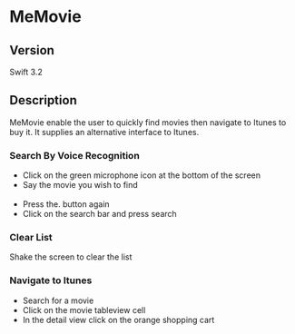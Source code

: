 # MeMovie
## Version
Swift 3.2
## Description
MeMovie enable the user to quickly find movies then navigate to Itunes to buy it.
It supplies an alternative interface to Itunes.

### Search By Voice Recognition
<ul>
  <li>Click on the green microphone icon at the bottom of the screen</li>
  <li>Say the movie you wish to find</li>
  <li>Press the. button again</li>
  <li>Click on the search bar and press search</li>
</ul>

### Clear List
Shake the screen to clear the list

### Navigate to Itunes
<ul>
  <li>Search for a movie</li>
  <li>Click on the movie tableview cell</li>
  <li>In the detail view click on the orange shopping cart</li>
</ul>
